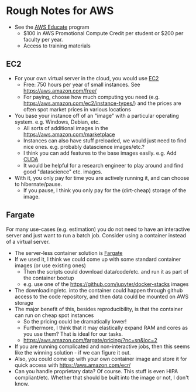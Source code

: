 # Rough Notes for AWS

- See the [AWS Educate](https://aws.amazon.com/education/awseducate/) program
  - $100 in AWS Promotional Compute Credit per student or $200 per faculty per year.
  - Access to training materials

## EC2

- For your own virtual server in the cloud, you would use [EC2](https://aws.amazon.com/ec2/)
  - Free: 750 hours per year of small instances.  See https://aws.amazon.com/free/
  - For paying, choose how much computing you need (e.g. https://aws.amazon.com/ec2/instance-types/) and the prices are often spot market prices in various locations
- You base your instance off of an "image" with a particular operating system.  e.g. Windows, Debian, etc.
  - All sorts of additional images in the https://aws.amazon.com/marketplace
  - Instances can also have stuff preloaded, we would just need to find nice ones.  e.g. probably datascience images/etc.?
  - I think you can add features to the base images easily.  e.g. Add [CUDA](https://aws.amazon.com/marketplace/pp/B01LZMLK1K?qid=1575522727903&sr=0-2&ref_=srh_res_product_title)
  - It would be helpful for a research engineer to play around and find good "datascience" etc. images.
- With it, you only pay for time you are actively running it, and can choose to hibernate/pause.
   - If you pause, I think you only pay for the (dirt-cheap) storage of the image.

## Fargate
For many use-cases (e.g. estimation) you do not need to have an interactive server and just want to run a batch job.  Consider using a container instead of a virtual server.

- The server-less container solution is [Fargate](https://aws.amazon.com/fargate/)
- If we used it, I think we could come up with some standard container images (or use existing ones)
  - Then the scripts could download data/code/etc. and run it as part of the container bootup
  - e.g. use one of the https://github.com/jupyter/docker-stacks images
- The downloading/etc. into the container could happen through github access to the code repository, and then data could be mounted on AWS storage
- The major benefit of this, besides reproducibility, is that the container can run on cheap spot instances
  - So the pricing could be dramatically lower!
  - Furthermore, I think that it may elastically expand RAM and cores as you use them?  That is ideal for our tasks.
  - https://aws.amazon.com/fargate/pricing/?nc=sn&loc=2
- If you are running complicated and non-interactive jobs, then this seems like the winning solution - if we can figure it out.
- Also, you could come up with your own container image and store it for quick access with https://aws.amazon.com/ecr/
- Can you handle proprietary data?  Of course.  This stuff is even HIPA compliant/etc.  Whether that should be built into the image or not, I don't know.
